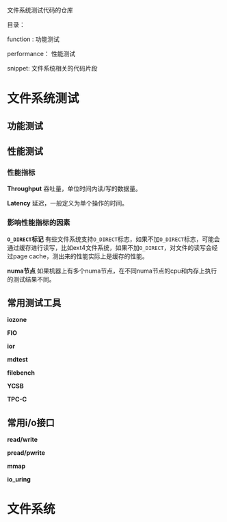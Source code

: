 文件系统测试代码的仓库

目录：

function   : 功能测试

performance： 性能测试

snippet: 文件系统相关的代码片段

# 文件系统测试

## 功能测试


## 性能测试 ##

### 性能指标 ### 


**Throughput** 吞吐量，单位时间内读/写的数据量。

**Latency** 延迟，一般定义为单个操作的时间。


### 影响性能指标的因素 ###

**`O_DIRECT`标记** 有些文件系统支持`O_DIRECT`标志，如果不加`O_DIRECT`标志，可能会通过缓存进行读写，比如ext4文件系统，如果不加`O_DIRECT`，对文件的读写会经过page cache，测出来的性能实际上是缓存的性能。


**numa节点** 如果机器上有多个numa节点，在不同numa节点的cpu和内存上执行的测试结果不同。

## 常用测试工具 ##

**iozone**

**FIO**

**ior**

**mdtest**

**filebench**

**YCSB**

**TPC-C**

## 常用i/o接口 ##

**read/write**

**pread/pwrite**

**mmap**

**io_uring**

# 文件系统 #

